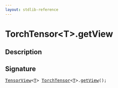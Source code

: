 ```yaml
---
layout: stdlib-reference
---
```


# TorchTensor\<T\>\.getView

## Description





## Signature 

<pre>
<a href="/stdlib-reference/types/tensorview-06/index" class="code_type">TensorView</a>&lt;<a href="/stdlib-reference/types/torchtensor-05/index#typeparam-T" class="code_type">T</a>&gt; <a href="/stdlib-reference/types/torchtensor-05/index" class="code_type">TorchTensor</a>&lt;<a href="/stdlib-reference/types/torchtensor-05/index#typeparam-T" class="code_type">T</a>&gt;.<a href="/stdlib-reference/types/torchtensor-05/getview-3">getView</a>();

</pre>

